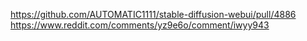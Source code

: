 https://github.com/AUTOMATIC1111/stable-diffusion-webui/pull/4886
https://www.reddit.com/comments/yz9e6o/comment/iwyy943
